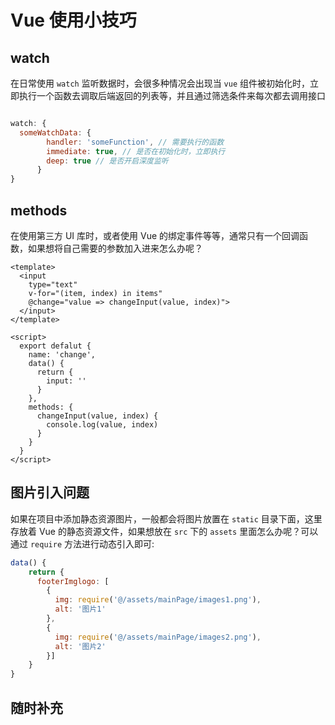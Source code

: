 # Vue 使用小技巧

## watch

在日常使用 `watch` 监听数据时，会很多种情况会出现当 `vue` 组件被初始化时，立即执行一个函数去调取后端返回的列表等，并且通过筛选条件来每次都去调用接口

``` js

watch: {
  someWatchData: {
        handler: 'someFunction', // 需要执行的函数
        immediate: true, // 是否在初始化时，立即执行
        deep: true // 是否开启深度监听
      }
}

```

## methods

在使用第三方 UI 库时，或者使用 Vue 的绑定事件等等，通常只有一个回调函数，如果想将自己需要的参数加入进来怎么办呢？

``` vue{5}
<template>
  <input
    type="text"
    v-for="(item, index) in items"
    @change="value => changeInput(value, index)">
  </input>
</template>

<script>
  export defalut {
    name: 'change',
    data() {
      return {
        input: ''
      }
    },
    methods: {
      changeInput(value, index) {
        console.log(value, index)
      }
    }
  }
</script>
```

## 图片引入问题

如果在项目中添加静态资源图片，一般都会将图片放置在 `static` 目录下面，这里存放着 Vue 的静态资源文件，如果想放在 `src` 下的 `assets` 里面怎么办呢？可以通过 `require` 方法进行动态引入即可:

``` js
data() {
    return {
      footerImglogo: [
        {
          img: require('@/assets/mainPage/images1.png'),
          alt: '图片1'
        },
        {
          img: require('@/assets/mainPage/images2.png'),
          alt: '图片2'
        }]
    }
}
```

## 随时补充